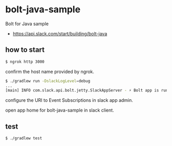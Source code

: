 # bolt-java-sample

Bolt for Java sample

* https://api.slack.com/start/building/bolt-java

## how to start

```bash
$ ngrok http 3000
```

confirm the host name provided by ngrok.


```bash
$ ./gradlew run -DslackLogLevel=debug
...
[main] INFO com.slack.api.bolt.jetty.SlackAppServer - ⚡️ Bolt app is running!
```

configure the URI to Event Subscriptions in slack app admin.

open app home for bolt-java-sample in slack client.

## test

```bash
$ ./gradlew test
```
